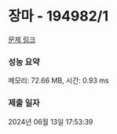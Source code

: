 # 장마 - 194982/1 

[문제 링크](https://level.goorm.io/exam/194982/%EC%9E%A5%EB%A7%88/quiz/1) 

### 성능 요약

메모리: 72.66 MB, 시간: 0.93 ms

### 제출 일자

2024년 06월 13일 17:53:39

